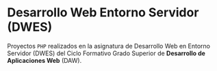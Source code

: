 # Desarrollo Web Entorno Servidor (DWES)

Proyectos `PHP` realizados en la asignatura de Desarrollo Web en Entorno
Servidor (DWES) del Ciclo Formativo Grado Superior de **Desarrollo de
Aplicaciones Web** (DAW).
